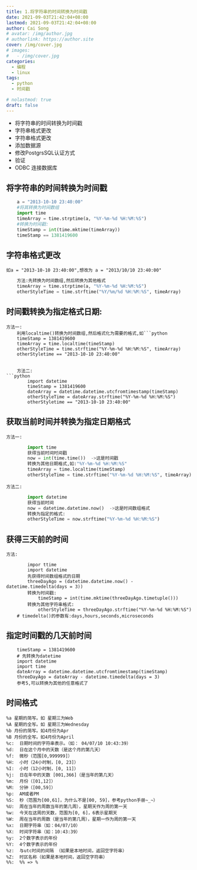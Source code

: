 ```yaml
---
title: 1.将字符串的时间转换为时间戳
date: 2021-09-03T21:42:04+08:00
lastmod: 2021-09-03T21:42:04+08:00
author: Cai Song
# avatar: /img/author.jpg
# authorlink: https://author.site
cover: /img/cover.jpg
# images:
#   - /img/cover.jpg
categories:
  - 编程
  - linux
tags:
  - python
  - 时间戳

# nolastmod: true
draft: false
---
```


<!-- MarkdownTOC -->

- 将字符串的时间转换为时间戳
- 字符串格式更改
- 字符串格式更改
- 添加数据源
- 修改PostgrsSQL认证方式
- 验证
- ODBC 连接数据库

<!--more-->

## 将字符串的时间转换为时间戳 
```python
    a = "2013-10-10 23:40:00"
    #将其转换为时间数组
    import time
    timeArray = time.strptime(a, "%Y-%m-%d %H:%M:%S")
    #转换为时间戳:
    timeStamp = int(time.mktime(timeArray))
    timeStamp == 1381419600
```

## 字符串格式更改
    如a = "2013-10-10 23:40:00",想改为 a = "2013/10/10 23:40:00"
```python
    方法:先转换为时间数组,然后转换为其他格式
    timeArray = time.strptime(a, "%Y-%m-%d %H:%M:%S")
    otherStyleTime = time.strftime("%Y/%m/%d %H:%M:%S", timeArray)
```


## 时间戳转换为指定格式日期:
    方法一:
        利用localtime()转换为时间数组,然后格式化为需要的格式,如```python
        timeStamp = 1381419600
        timeArray = time.localtime(timeStamp)
        otherStyleTime = time.strftime("%Y-%m-%d %H:%M:%S", timeArray)
        otherStyletime == "2013-10-10 23:40:00"
```
 
    方法二:
```python
        import datetime
        timeStamp = 1381419600
        dateArray = datetime.datetime.utcfromtimestamp(timeStamp)
        otherStyleTime = dateArray.strftime("%Y-%m-%d %H:%M:%S")
        otherStyletime == "2013-10-10 23:40:00"
```

## 获取当前时间并转换为指定日期格式
    方法一:
```python
        import time
        获得当前时间时间戳
        now = int(time.time())  ->这是时间戳
        转换为其他日期格式,如:"%Y-%m-%d %H:%M:%S"
        timeArray = time.localtime(timeStamp)
        otherStyleTime = time.strftime("%Y-%m-%d %H:%M:%S", timeArray)
```

    方法二:
```python
        import datetime
        获得当前时间
        now = datetime.datetime.now()  ->这是时间数组格式
        转换为指定的格式:
        otherStyleTime = now.strftime("%Y-%m-%d %H:%M:%S")
```

## 获得三天前的时间
    方法:
```ptyhon 
        impor ttime
        import datetime
        先获得时间数组格式的日期
        threeDayAgo = (datetime.datetime.now() - datetime.timedelta(days = 3))
        转换为时间戳:
            timeStamp = int(time.mktime(threeDayAgo.timetuple()))
        转换为其他字符串格式:
            otherStyleTime = threeDayAgo.strftime("%Y-%m-%d %H:%M:%S")
    # timedelta()的参数有:days,hours,seconds,microseconds
```

##  指定时间戳的几天前时间
```ptyhon
    timeStamp = 1381419600
    # 先转换为datetime
    import datetime
    import time
    dateArray = datetime.datetime.utcfromtimestamp(timeStamp)
    threeDayAgo = dateArray - datetime.timedelta(days = 3)
    参考5,可以转换为其他的任意格式了
```

## 时间格式
```plain
%a 星期的简写。如 星期三为Web
%A 星期的全写。如 星期三为Wednesday
%b 月份的简写。如4月份为Apr
%B 月份的全写。如4月份为April
%c:  日期时间的字符串表示。（如： 04/07/10 10:43:39）
%d:  日在这个月中的天数（是这个月的第几天）
%f:  微秒（范围[0,999999]）
%H:  小时（24小时制，[0, 23]）
%I:  小时（12小时制，[0, 11]）
%j:  日在年中的天数 [001,366]（是当年的第几天）
%m:  月份（[01,12]）
%M:  分钟（[00,59]）
%p:  AM或者PM
%S:  秒（范围为[00,61]，为什么不是[00, 59]，参考python手册~_~）
%U:  周在当年的周数当年的第几周），星期天作为周的第一天
%w:  今天在这周的天数，范围为[0, 6]，6表示星期天
%W:  周在当年的周数（是当年的第几周），星期一作为周的第一天
%x:  日期字符串（如：04/07/10）
%X:  时间字符串（如：10:43:39）
%y:  2个数字表示的年份
%Y:  4个数字表示的年份
%z:  与utc时间的间隔 （如果是本地时间，返回空字符串）
%Z:  时区名称（如果是本地时间，返回空字符串）
%%:  %% => %
```
